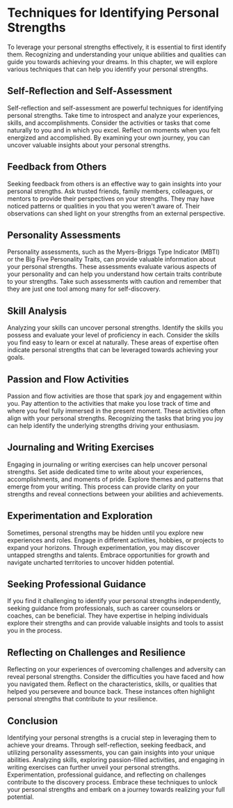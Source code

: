 # Techniques for Identifying Personal Strengths

To leverage your personal strengths effectively, it is essential to first identify them. Recognizing and understanding your unique abilities and qualities can guide you towards achieving your dreams. In this chapter, we will explore various techniques that can help you identify your personal strengths.

## Self-Reflection and Self-Assessment

Self-reflection and self-assessment are powerful techniques for identifying personal strengths. Take time to introspect and analyze your experiences, skills, and accomplishments. Consider the activities or tasks that come naturally to you and in which you excel. Reflect on moments when you felt energized and accomplished. By examining your own journey, you can uncover valuable insights about your personal strengths.

## Feedback from Others

Seeking feedback from others is an effective way to gain insights into your personal strengths. Ask trusted friends, family members, colleagues, or mentors to provide their perspectives on your strengths. They may have noticed patterns or qualities in you that you weren't aware of. Their observations can shed light on your strengths from an external perspective.

## Personality Assessments

Personality assessments, such as the Myers-Briggs Type Indicator (MBTI) or the Big Five Personality Traits, can provide valuable information about your personal strengths. These assessments evaluate various aspects of your personality and can help you understand how certain traits contribute to your strengths. Take such assessments with caution and remember that they are just one tool among many for self-discovery.

## Skill Analysis

Analyzing your skills can uncover personal strengths. Identify the skills you possess and evaluate your level of proficiency in each. Consider the skills you find easy to learn or excel at naturally. These areas of expertise often indicate personal strengths that can be leveraged towards achieving your goals.

## Passion and Flow Activities

Passion and flow activities are those that spark joy and engagement within you. Pay attention to the activities that make you lose track of time and where you feel fully immersed in the present moment. These activities often align with your personal strengths. Recognizing the tasks that bring you joy can help identify the underlying strengths driving your enthusiasm.

## Journaling and Writing Exercises

Engaging in journaling or writing exercises can help uncover personal strengths. Set aside dedicated time to write about your experiences, accomplishments, and moments of pride. Explore themes and patterns that emerge from your writing. This process can provide clarity on your strengths and reveal connections between your abilities and achievements.

## Experimentation and Exploration

Sometimes, personal strengths may be hidden until you explore new experiences and roles. Engage in different activities, hobbies, or projects to expand your horizons. Through experimentation, you may discover untapped strengths and talents. Embrace opportunities for growth and navigate uncharted territories to uncover hidden potential.

## Seeking Professional Guidance

If you find it challenging to identify your personal strengths independently, seeking guidance from professionals, such as career counselors or coaches, can be beneficial. They have expertise in helping individuals explore their strengths and can provide valuable insights and tools to assist you in the process.

## Reflecting on Challenges and Resilience

Reflecting on your experiences of overcoming challenges and adversity can reveal personal strengths. Consider the difficulties you have faced and how you navigated them. Reflect on the characteristics, skills, or qualities that helped you persevere and bounce back. These instances often highlight personal strengths that contribute to your resilience.

## Conclusion

Identifying your personal strengths is a crucial step in leveraging them to achieve your dreams. Through self-reflection, seeking feedback, and utilizing personality assessments, you can gain insights into your unique abilities. Analyzing skills, exploring passion-filled activities, and engaging in writing exercises can further unveil your personal strengths. Experimentation, professional guidance, and reflecting on challenges contribute to the discovery process. Embrace these techniques to unlock your personal strengths and embark on a journey towards realizing your full potential.
